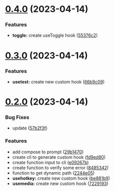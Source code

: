 # [0.4.0](https://github.com/mmartinsoliv/easy-hooks-ts/compare/v0.3.0...v0.4.0) (2023-04-14)


### Features

* **toggle:** create useToggle hook ([55376c2](https://github.com/mmartinsoliv/easy-hooks-ts/commit/55376c2ec611c56b07b7818ee8de121114a1e438))

# [0.3.0](https://github.com/mmartinsoliv/easy-hooks-ts/compare/v0.2.0...v0.3.0) (2023-04-14)


### Features

* **usetest:** create new custom hook ([66b9c09](https://github.com/mmartinsoliv/easy-hooks-ts/commit/66b9c09142f789addf2db57fa50a462a8f1fcc48))

# [0.2.0](https://github.com/mmartinsoliv/easy-hooks-ts/compare/v0.1.2...v0.2.0) (2023-04-14)


### Bug Fixes

* update ([57b2f3f](https://github.com/mmartinsoliv/easy-hooks-ts/commit/57b2f3fcbe894dadd9d8b078dece3394a4fbe9da))


### Features

* add compose to prompt ([29b1470](https://github.com/mmartinsoliv/easy-hooks-ts/commit/29b14704bd0c86e7a83669e51709b1c4de5eea34))
* create cli to generate custom hook ([fd9ed80](https://github.com/mmartinsoliv/easy-hooks-ts/commit/fd9ed8050e56fcd13cb0facf93caeba2579ff433))
* create function input to cli ([e09267b](https://github.com/mmartinsoliv/easy-hooks-ts/commit/e09267be28c001eab71600d16ade2fc0d4b0a8ef))
* create function to verify some error ([8485342](https://github.com/mmartinsoliv/easy-hooks-ts/commit/84853424e8bf32d7bb9d7d3042339ce417cbfa43))
* function to get dynamic path ([2244e05](https://github.com/mmartinsoliv/easy-hooks-ts/commit/2244e05844987df7a7b1aae8c7e9cdde04eb71fe))
* **usehotkey:** create new custom hook ([be881b9](https://github.com/mmartinsoliv/easy-hooks-ts/commit/be881b9f4198282e36b77ccb4cc5984de5cdb382))
* **usemedia:** create new custom hook ([7229193](https://github.com/mmartinsoliv/easy-hooks-ts/commit/7229193ee1fed80d37276c704a4dcee4cbba2362))
